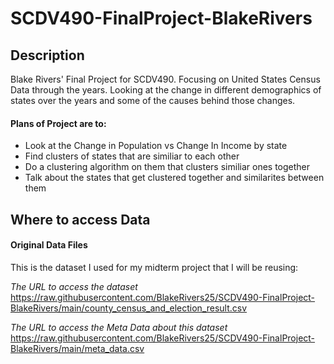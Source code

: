 # SCDV490-FinalProject-BlakeRivers

## Description
Blake Rivers' Final Project for SCDV490.  Focusing on United States Census Data through the years.
Looking at the change in different demographics of states over the years and some of the causes behind those changes.

#### Plans of Project are to:
- Look at the Change in Population vs Change In Income by state 
- Find clusters of states that are similiar to each other
- Do a clustering algorithm on them that clusters similiar ones together
- Talk about the states that get clustered together and similarites between them



## Where to access Data

#### Original Data Files
This is the dataset I used for my midterm project that I will be reusing:

*The URL to access the dataset*
https://raw.githubusercontent.com/BlakeRivers25/SCDV490-FinalProject-BlakeRivers/main/county_census_and_election_result.csv

*The URL to access the Meta Data about this dataset*
https://raw.githubusercontent.com/BlakeRivers25/SCDV490-FinalProject-BlakeRivers/main/meta_data.csv
